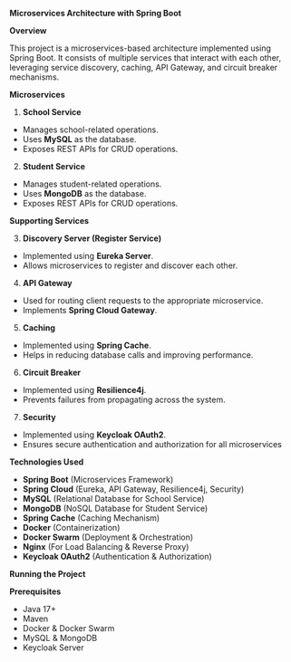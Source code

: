 ﻿**Microservices Architecture with Spring Boot**

**Overview**

This project is a microservices-based architecture implemented using Spring Boot. It consists of multiple services that interact with each other, leveraging service discovery, caching, API Gateway, and circuit breaker mechanisms.

**Microservices**

1. **School Service** 
- Manages school-related operations. 
- Uses **MySQL** as the database. 
- Exposes REST APIs for CRUD operations. 
2. **Student Service** 
- Manages student-related operations. 
- Uses **MongoDB** as the database. 
- Exposes REST APIs for CRUD operations. 

**Supporting Services**

3. **Discovery Server (Register Service)** 
- Implemented using **Eureka Server**. 
- Allows microservices to register and discover each other.
4. **API Gateway** 
- Used for routing client requests to the appropriate microservice.
- Implements **Spring Cloud Gateway**. 
5. **Caching** 
- Implemented using **Spring Cache**. 
- Helps in reducing database calls and improving performance.
6. **Circuit Breaker** 
- Implemented using **Resilience4j**. 
- Prevents failures from propagating across the system. 
7. **Security**
- Implemented using **Keycloak OAuth2**. 
- Ensures secure authentication and authorization for all microservices

**Technologies Used**

- **Spring Boot** (Microservices Framework) 
- **Spring Cloud** (Eureka, API Gateway, Resilience4j, Security) 
- **MySQL** (Relational Database for School Service) 
- **MongoDB** (NoSQL Database for Student Service) 
- **Spring Cache** (Caching Mechanism) 
- **Docker** (Containerization) 
- **Docker Swarm** (Deployment & Orchestration) 
- **Nginx** (For Load Balancing & Reverse Proxy) 
- **Keycloak OAuth2** (Authentication & Authorization) 

**Running the Project**

**Prerequisites** 

- Java 17+ 
- Maven 
- Docker & Docker Swarm 
- MySQL & MongoDB 
- Keycloak Server 
